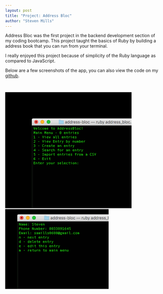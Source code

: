```yaml
---
layout: post
title: "Project: Address Bloc"
author: "Steven Mills"
---
```


Address Bloc was the first project in the backend development section of my coding bootcamp. This project taught the basics of Ruby by building a address book that you can run from your terminal.

I really enjoyed this project because of simplicity of the Ruby language as compared to JavaScript.

Below are a few screenshots of the app, you can also view the code on my [github](https://github.com/stevenmillsii/address-bloc).

<br>

![address bloc](/img/address-bloc.png)
<br>
![address bloc entry](/img/address-bloc-entry.png)

